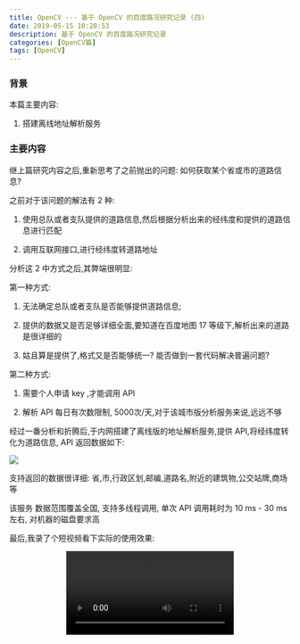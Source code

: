 ```yaml
---
title: OpenCV --- 基于 OpenCV 的百度路况研究记录 (四)
date: 2019-05-15 10:28:53
description: 基于 OpenCV 的百度路况研究记录
categories: [OpenCV篇]
tags: [OpenCV]
---
```


<!-- more -->
### 背景
本篇主要内容:
1. 搭建离线地址解析服务


### 主要内容
继上篇研究内容之后,重新思考了之前抛出的问题: 如何获取某个省或市的道路信息?

之前对于该问题的解法有 2 种:

1. 使用总队或者支队提供的道路信息,然后根据分析出来的经纬度和提供的道路信息进行匹配

2. 调用互联网接口,进行经纬度转道路地址

分析这 2 中方式之后,其弊端很明显:

第一种方式:  

1. 无法确定总队或者支队是否能够提供道路信息; 

2. 提供的数据又是否足够详细全面,要知道在百度地图 17 等级下,解析出来的道路是很详细的 

3. 姑且算是提供了,格式又是否能够统一? 能否做到一套代码解决普遍问题?

第二种方式:

1. 需要个人申请 key ,才能调用 API

2. 解析 API 每日有次数限制, 5000次/天,对于该城市版分析服务来说,远远不够 


经过一番分析和折腾后,于内网搭建了离线版的地址解析服务,提供 API,将经纬度转化为道路信息, API 返回数据如下:

![](//s3.joylau.cn:9000/blog/geocoder-reverse.png)


支持返回的数据很详细: 省,市,行政区划,邮编,道路名,附近的建筑物,公交站牌,商场等

该服务 数据范围覆盖全国,  支持多线程调用,  单次 API 调用耗时为 10 ms - 30 ms 左右,  对机器的磁盘要求高



最后,我录了个短视频看下实际的使用效果:
<center><video src="//s3.joylau.cn:9000/blog/geocoder-reverse.mp4" loop="true" controls="controls">您的浏览器版本太低，无法观看本视频</video></center>





